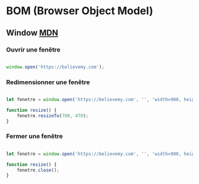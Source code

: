 # BOM (Browser Object Model)

## Window [MDN](https://developer.mozilla.org/fr/docs/Web/API/Window)

### Ouvrir une fenêtre

```js

window.open('https://believemy.com');

```

### Redimensionner une fenêtre

```js

let fenetre = window.open('https://believemy.com', '', 'width=900, height=700');

function resize() {
    fenetre.resizeTo(700, 470);
}

```

### Fermer une fenêtre

```js

let fenetre = window.open('https://believemy.com', '', 'width=900, height=700');

function resize() {
    fenetre.close();
}

```
